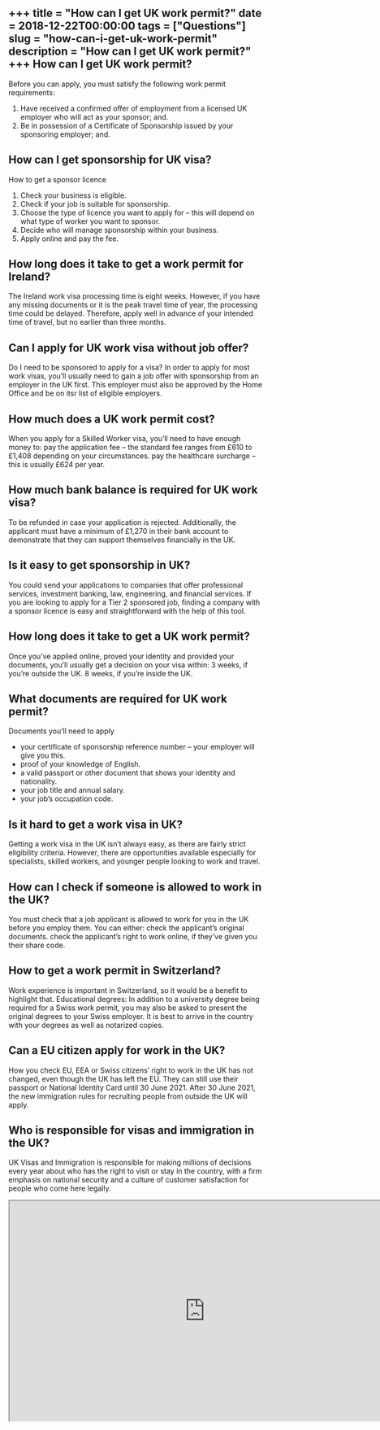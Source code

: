+++
title = "How can I get UK work permit?"
date = 2018-12-22T00:00:00
tags = ["Questions"]
slug = "how-can-i-get-uk-work-permit"
description = "How can I get UK work permit?"
+++
How can I get UK work permit?
-----------------------------

Before you can apply, you must satisfy the following work permit requirements:

1. Have received a confirmed offer of employment from a licensed UK employer who will act as your sponsor; and.
2. Be in possession of a Certificate of Sponsorship issued by your sponsoring employer; and.

How can I get sponsorship for UK visa?
--------------------------------------

How to get a sponsor licence

1. Check your business is eligible.
2. Check if your job is suitable for sponsorship.
3. Choose the type of licence you want to apply for – this will depend on what type of worker you want to sponsor.
4. Decide who will manage sponsorship within your business.
5. Apply online and pay the fee.

How long does it take to get a work permit for Ireland?
-------------------------------------------------------

The Ireland work visa processing time is eight weeks. However, if you have any missing documents or it is the peak travel time of year, the processing time could be delayed. Therefore, apply well in advance of your intended time of travel, but no earlier than three months.

Can I apply for UK work visa without job offer?
-----------------------------------------------

Do I need to be sponsored to apply for a visa? In order to apply for most work visas, you’ll usually need to gain a job offer with sponsorship from an employer in the UK first. This employer must also be approved by the Home Office and be on itsr list of eligible employers.

How much does a UK work permit cost?
------------------------------------

When you apply for a Skilled Worker visa, you’ll need to have enough money to: pay the application fee – the standard fee ranges from £610 to £1,408 depending on your circumstances. pay the healthcare surcharge – this is usually £624 per year.

How much bank balance is required for UK work visa?
---------------------------------------------------

To be refunded in case your application is rejected. Additionally, the applicant must have a minimum of £1,270 in their bank account to demonstrate that they can support themselves financially in the UK.

Is it easy to get sponsorship in UK?
------------------------------------

You could send your applications to companies that offer professional services, investment banking, law, engineering, and financial services. If you are looking to apply for a Tier 2 sponsored job, finding a company with a sponsor licence is easy and straightforward with the help of this tool.

How long does it take to get a UK work permit?
----------------------------------------------

Once you’ve applied online, proved your identity and provided your documents, you’ll usually get a decision on your visa within: 3 weeks, if you’re outside the UK. 8 weeks, if you’re inside the UK.

What documents are required for UK work permit?
-----------------------------------------------

Documents you’ll need to apply

- your certificate of sponsorship reference number – your employer will give you this.
- proof of your knowledge of English.
- a valid passport or other document that shows your identity and nationality.
- your job title and annual salary.
- your job’s occupation code.

Is it hard to get a work visa in UK?
------------------------------------

Getting a work visa in the UK isn’t always easy, as there are fairly strict eligibility criteria. However, there are opportunities available especially for specialists, skilled workers, and younger people looking to work and travel.

How can I check if someone is allowed to work in the UK?
--------------------------------------------------------

You must check that a job applicant is allowed to work for you in the UK before you employ them. You can either: check the applicant’s original documents. check the applicant’s right to work online, if they’ve given you their share code.

How to get a work permit in Switzerland?
----------------------------------------

Work experience is important in Switzerland, so it would be a benefit to highlight that. Educational degrees: In addition to a university degree being required for a Swiss work permit, you may also be asked to present the original degrees to your Swiss employer. It is best to arrive in the country with your degrees as well as notarized copies.

Can a EU citizen apply for work in the UK?
------------------------------------------

How you check EU, EEA or Swiss citizens’ right to work in the UK has not changed, even though the UK has left the EU. They can still use their passport or National Identity Card until 30 June 2021. After 30 June 2021, the new immigration rules for recruiting people from outside the UK will apply.

Who is responsible for visas and immigration in the UK?
-------------------------------------------------------

UK Visas and Immigration is responsible for making millions of decisions every year about who has the right to visit or stay in the country, with a firm emphasis on national security and a culture of customer satisfaction for people who come here legally.

<iframe allow="accelerometer; autoplay; clipboard-write; encrypted-media; gyroscope; picture-in-picture" allowfullscreen="" class="__youtube_prefs__  epyt-is-override  no-lazyload" data-no-lazy="1" data-origheight="433" data-origwidth="770" data-skipgform_ajax_framebjll="" height="433" id="_ytid_20105" loading="lazy" src="https://www.youtube.com/embed/uLaJtEpEzzM?enablejsapi=1&autoplay=0&cc_load_policy=0&cc_lang_pref=&iv_load_policy=1&loop=0&modestbranding=0&rel=1&fs=1&playsinline=0&autohide=2&theme=dark&color=red&controls=1&" title="YouTube player" width="770"></iframe>
